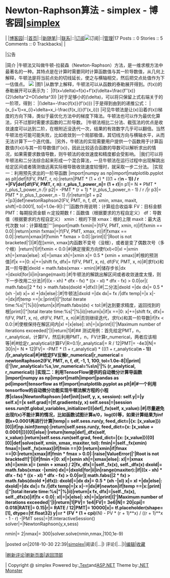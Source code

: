 
# Newton-Raphson算法 - simplex - 博客园|[simplex](https://www.cnblogs.com/simplex/)
|
|[博客园](https://www.cnblogs.com/)|::|[首页](https://www.cnblogs.com/simplex/)|::|[新随笔](https://i.cnblogs.com/EditPosts.aspx?opt=1)|::|[联系](https://msg.cnblogs.com/send/simplex)|::|[订阅](https://www.cnblogs.com/simplex/rss)![订阅](//www.cnblogs.com/images/xml.gif)|::|[管理](https://i.cnblogs.com/)|17 				Posts ::				0 Stories				::				5 Comments				::				0 Trackbacks|
|

|公告


|简介
|牛顿法又叫做牛顿-拉裴森（Newton-Raphson）方法，是一维求根方法中最著名的一种。其特点是在计算时需要同时计算函数值与其一阶导数值，从几何上解释，牛顿法是将当前点处的切线延长，使之与横轴相交，然后把交点处值作为下一估值点。
![](https://img2018.cnblogs.com/blog/1006242/201810/1006242-20181030222733448-1247752563.png)
|图1
|从数学上解释，牛顿法可以从函数的泰勒展开得到。\(f(x)\)的泰勒展开可以表示为：
|\(f(x+\delta)=f(x)+f’(x)\delta+\frac{f’’(x)}{2}\delta^2+O(\delta^3)\)
|对于足够小的\(\delta\)，可以将只保留上式右端关于的一阶项，得到：
|\(\delta=-\frac{f(x)}{f’(x)}\)
|于是得到由到的递推公式：
|\(x_{i+1}=x_{i}+\delta=x_i-\frac{f(x_i)}{f’(x_i)}\)
|可见牛顿法是让\(x\)沿着\(f(x)\)梯度的方向下降，类似于最优化方法中的梯度下降法。牛顿法也可以作为最优化算法，只不过那时需要求函数的二阶导数。
|牛顿法相比二分法、截弦法的优点是收敛速度可以达到二阶，在根附近没迭代一次，结果的有效数字几乎可以翻倍。当然牛顿法也可能可能失败，比如收敛到一个局部极值，其切线方向与横轴水平，从而无法计算下一个迭代值。
|另外，牛顿法的实现需要用户提供一个函数用于计算函数值\(f(x)\)与其一阶导数值\(f'(x)\)，因此比较适合函数的导数可以解析求出的情况，如果需要求数值导数，则牛顿法的收敛速度和精度都会受影响。
|我们可以将牛顿法和二分法综合起来形成一个混合算法，一旦牛顿法在运行过程中出现解跳出给定区间或者猜测值远离实际根导致收敛速度较慢时，就采取一步二分法。
|实现一：利用预先求出的一阶导函数
|import|numpy as np|import|matplotlib.pyplot as plt|def|f(FV, PMT, r, n):|return|PMT * (1 + r) * (((1 + r)**n - 1)) / r +|FV|def|df(FV, PMT, r, n):
    r_plus_1_power_n|= (1 + r)**|n
    p1|= N * PMT * r_plus_1_power_n /|r
    p2|= -PMT * (r + 1) * (r_plus_1_power_n - 1) / r /|r
    p3|= PMT * (r_plus_1_power_n - 1) /|r|return|p1 + p2 +|p3|def|newtonRaphson2(FV,
                   PMT,
                   n,
                   f,
                   df,
                   xmin,
                   xmax,
                   maxit,
                   shift|=0.0001|,
                   tol|=1.0e-9|):|'''|函数作用说明：计算组合收益率
    FV：目标金额
    PMT：每期投资金额
    n:定投期数
    f：函数值（根据要求的方程自定义）
    df：导数值（根据要求的方程自定义）
    xmin：根的下限
    xmax：根的上限
    maxit：最大迭代次数
    tol：计算精度|'''|import|math
    fxmin|=|f(FV, PMT, xmin, n)|if|fxmin == 0.0|:|return|xmin
    fxmax|=|f(FV, PMT, xmax, n)|if|fxmax == 0.0|:|return|xmax|if|fxmin * fxmax > 0.0|:|print|(|'|Root is not bracketed|'|)|\#|在[xmin, xmax]内函数不变号（没根），或者是变了偶数次号（多个根）|return|1|if|fxmin < 0.0:|\#|确定搜索方向使f(xl)<0|xl =|xmin
        xh|=|xmax|else|:
        xl|=|xmax
        xh|=|xmin
    x|= 0.5 * (xmin + xmax)|\#|根的预测值|if|x ==|0:
        x|+=|shift
    fx, dfx|= f(FV, PMT, x, n), df(FV, PMT, x, n)|\#|求f(x)和其一阶导数|dxold = math.fabs(xmax - xmin)|\#|储存步长|dx =|dxold|for|ii|in|range(maxit):|\#|牛顿法的解跳出解区间或者收敛速度太慢，则下一步改用二分法|if|((x - xh) * dfx - fx) * ((x - xl) * dfx - fx) > 0.0|or|(
                math.fabs(|2 * fx) > math.fabs(dxold *|dfx)):|\#|二分法|dxold =|dx
            dx|= 0.5 * (xh -|xl)
            x|= xl +|dx|else|:|\#|牛顿法|dxold =|dx
            dx|= fx /|dfx
            temp|=|x
            x|-=|dx|if|temp ==|x:|print|(|"|total iterate time:%s|"|%|ii)|return|x|if|math.fabs(dx) < tol:|\#|达到要求精度，返回找到的根|print|(|"|total iterate time:%s|"|%|ii)|return|x|if|x ==|0:
            x|+=|shift
        fx, dfx|= f(FV, PMT, x, n), df(FV, PMT, x, n)|\#|否则继续迭代，求f(x)和其一阶导数|if|fx < 0.0:|\#|使根保持在解区间内|xl =|x|else|:
            xh|=|x|print|(|'|Maximum number of iterations exceeded|'|)|return|1|\#|\#\# 测试用例：首先给定PMT，n，r_analytical，计算FV，然后利用PMT，n，FV计算r_numerical，两者应该相等|\#|\#给定r_analytical计算FV|R=0.1|r_analytical|= R / 12|PMT|= -4e3|N|= 30|n|= N * 12|FV|= -PMT * (1 + r_analytical) * (((1 + r_analytical)**n - 1)) /|r_analytical|\#|\#给定FV反解r_numerical|r_numerical = newtonRaphson2(FV, PMT, n, f, df, -1, 1, 100, tol=1.0e-8|)|print|(|'|\nr_analytical=%s,\nr_numerical=%s\n|'|% (r_analytical, r_numerical))
|实现二：利用TensorFlow提供的自动微分计算导函数
|import|numpy as np|import|math|import|pandas as pd|import|tensorflow as tf|import|matplotlib.pyplot as plt|\#|\#一个利用tensorflow的自动微分功能实现牛顿法解方程的小程序|class|NewtonRaphson:|def|__init__|(self, y, x, session):
        self.y|=|y
        self.x|=|x
        self.grad|=|tf.gradients(y, x)
        self.sess|=|session
        sess.run(tf.global_variables_initializer())|def|_fx(self, x_value):|\#|尽量避免出现f(x)不能计算的情况，比如函数试图计算a/0，log(0)等，如果计算结果为inf则x+0.0001再进行计算|temp|= self.sess.run(y, feed_dict=|{x: [x_value]})[0]|if|np.isinf(temp):|return|self.sess.run(y, feed_dict={x: [x_value + 0.0001|]})[0]|else|:|return|temp|def|_dfx(self, x_value):|return|self.sess.run(self.grad, feed_dict=|{x: [x_value]})[0][0]|def|solve(self, xmin, xmax, maxiter, tol):
        fmin|=|self._fx(xmin)
        fmax|=|self._fx(xmax)|if|fmin ==|0:|return|xmin|if|fmax ==|0:|return|xmax|if|fmin * fmax > 0.0|:|raise|ValueError(|'|Root is not brackted!!|'|)|if|fmin <|0:
            xl|=|xmin
            xh|=|xmax|else|:
            xl|=|xmax
            xh|=|xmin
        x|= (xmin + xmax) / 2|fx, dfx|=|self._fx(x), self._dfx(x)
        dxold|= math.fabs(xmax -|xmin)
        dx|=|dxold|for|ii|in|range(maxiter):|if|((x - xh) * dfx - fx) * ((x - xl) * dfx - fx) > 0.0|or|(
                    math.fabs(|2 * fx) > math.fabs(dxold *|dfx)):
                dxold|=|dx
                dx|= 0.5 * (xh -|xl)
                x|= xl +|dx|else|:
                dxold|=|dx
                dx|= fx /|dfx
                temp|=|x
                x|-=|dx|\#|newton|if|temp ==|x:|print|(|"|total iterate time:%s|"|%|ii)|return|x
            fx, dfx|=|self._fx(x), self._dfx(x)|if|fx < 0.0|:
                xl|=|x|else|:
                xh|=|x|print|(|'|Maximum number of iterations exceeded|'|)|return|1|PV|= 1e4|FV|= 3e6|N|= 20|cpi|= 0.018|RATE|= 0.15|r|= RATE / 12|PMT|= 10000|x|= tf.placeholder(shape=[1], dtype=|tf.float32)
y|=r * (FV * (1 + cpi)**(N) - PV * (r + 1)**x) / ((r + 1)**x - 1 - r) -|PMT
sess|=|tf.InteractiveSession()
solver|=|NewtonRaphson(y,x,sess)

nmin|= 2|nmax|= 300|solver.solve(nmin,nmax,|100,1e-9)






|posted on|2018-10-30 22:39|[simplex](https://www.cnblogs.com/simplex/)|阅读(|...|) 评论(|...|)|[编辑](https://i.cnblogs.com/EditPosts.aspx?postid=9880131)|[收藏](#)


|[刷新评论](javascript:void(0);)|[刷新页面](#)|[返回顶部](#top)






|
Copyright @
	simplex
Powered by:[.Text](http://scottwater.com/blog)and[ASP.NET](http://asp.net)
Theme by:[.NET Monster](http://www.DotNetMonster.com)

